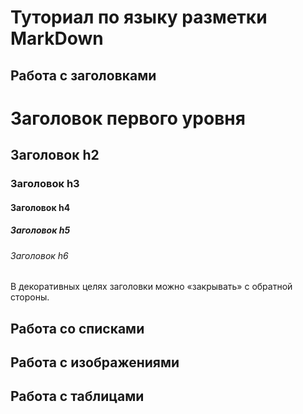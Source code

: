 # Туториал по языку разметки MarkDown

## Работа с заголовками

# Заголовок первого уровня #
## Заголовок h2
### Заголовок h3
#### Заголовок h4
##### Заголовок h5
###### Заголовок h6
В декоративных целях заголовки можно «закрывать» с
обратной стороны.

## Работа со списками


## Работа с изображениями


## Работа с таблицами